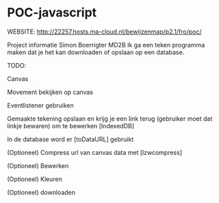 # POC-javascript

WEBSITE: http://22257.hosts.ma-cloud.nl/bewijzenmap/p2.1/fro/poc/

Project informatie Simon Boerrigter MD2B
Ik ga een teken programma maken dat je het kan downloaden of opslaan op een database.

TODO:

Canvas

Movement bekijken op canvas

Eventlistener gebruiken

Gemaakte tekening opslaan en krijg je een link terug (gebruiker moet dat linkje bewaren) om te bewerken [IndexedDB]

In de database word er [toDataURL] gebruikt

(Optioneel) Compress url van canvas data met [lzwcompress]

(Optioneel) Bewerken

(Optioneel) Kleuren


(Optioneel) downloaden
